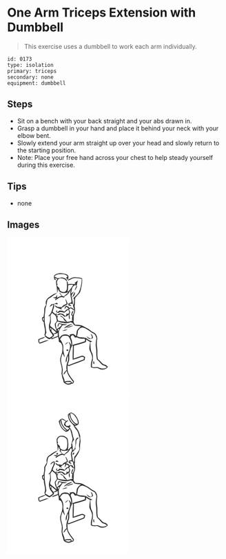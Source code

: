 # One Arm Triceps Extension with Dumbbell
> This exercise uses a dumbbell to work each arm individually.

``` 
id: 0173 
type: isolation 
primary: triceps 
secondary: none 
equipment: dumbbell 
``` 

## Steps

 - Sit on a bench with your back straight and your abs drawn in.
 - Grasp a dumbbell in your hand and place it behind your neck with your elbow bent.
 - Slowly extend your arm straight up over your head and slowly return to the starting position.
 - Note: Place your free hand across your chest to help steady yourself during this exercise.

## Tips

 - none

## Images

<svg width="212pt" height="275pt" viewBox="0 0 212 275" xmlns="http://www.w3.org/2000/svg">
  <g fill="#FFF">
    <path d="M0 0h212v275H0V0m81.55 66.38c-.21 2.78-.93 8.16 3.45 7.54-.16-1.71-2.17-2.48-3.03-3.8 1.8.71 3.59 1.45 5.39 2.14-1.12 1.71-2.59 3.51-2.3 5.7.31 6.3 2.57 12.38 1.57 18.73 1.64-2.3 1.42-5.22 1.67-7.9.89 3.02 2.41 6.26 5.79 7.01 3.96 2.23 8.3.22 12.41-.21-2.38 2.59-5.4 4.49-7.75 7.13-1.13-.4-2.27-.78-3.41-1.15-1.34-2.13-2.65-4.34-4.65-5.92.91 2.2 2.37 4.09 3.87 5.92-2.8.74-5.38 2.09-7.88 3.53.12-1.83.19-3.66.19-5.49-.83 1.3-1.3 2.79-2.18 4.06-1.65.68-3.51.59-5.22 1.07 1.36.4 2.74.7 4.12 1 .03 1.27.09 2.55.17 3.82 2.58-1.75 4.86-4 7.79-5.17 2.55-.82 5.3-.45 7.72.63.03-.51.1-1.52.13-2.03 1.85-1.26 3.81-2.38 5.55-3.8 2.76-2.17 3.89-5.61 5.82-8.43-2.4 7.01.66 14.22 1.25 21.28-1.06 2.08-4 1.93-5.9 2.94.2.43.6 1.28.8 1.71-.2.36-.59 1.08-.79 1.45 1.9.48 3.77 1.1 5.65 1.67-.87-1.8-2.45-2.95-4.11-3.95 2.33-.76 4.83-.95 6.78.82-.12-4.66-1.63-9.09-2.32-13.66-.6-3.65 2.53-6.08 4.2-8.9-1.92 1.02-3.65 2.32-5.34 3.68.72-3.23 1.2-6.52 2.09-9.71.65-2.59 3.26-3.82 5.17-5.39.63.42 1.88 1.26 2.5 1.68-1.35 2.6-2.63 5.26-3.24 8.14 2.01-1.98 3.01-4.66 4.17-7.18-.29-.47-.57-.95-.84-1.42.52-3.11 1.34-6.15 2.17-9.18-2.01 1.54-3.9 3.22-5.95 4.72.81.49 1.61 1 2.41 1.52-4.6.57-9.27-.9-13.8.57-.12-1.47-.24-2.95-.35-4.42-.41-.14-1.24-.43-1.66-.57.42 4.46.62 8.98.13 13.45-.45 2.08-1.94 3.88-3.81 4.86-3.99.87-9.96-1.51-8.97-6.48-1.58-1.31-3-2.78-4.29-4.38.3-.72.59-1.44.89-2.17-1.95-2.99-.97-7.4 1.8-9.55 4.86-2.68 11.49-.37 14.1 4.45.25-.82.38-1.66.38-2.51-2.51-3.27-6.87-5.07-10.96-4.18-2.06.11-4.24 1.47-6.23.39-1.64-.72-3.1-1.76-4.58-2.74 1.98-2.26 4.83-3.51 7.8-3.7 5.22-.45 11.34-.56 15.18 3.66l-3.6 3.75 2.78-.48c-.02.48-.07 1.44-.1 1.92.29.14.86.41 1.14.55 1.81-1.7 1.07-4.32 1.06-6.48-1.56-3.06-5.51-3.58-8.55-4.19-5.54-1.11-12.05-.39-16.28 3.65m23.78 7.67c-.04.2-.13.59-.17.79 3.92.28 6.91-3.57 10.84-3.92 4.61-.54 9.39.04 13.79 1.53-.42 7.86-1.58 15.87-5.14 22.98-2.23 4.27-6.46 6.86-9.53 10.44.33.38 1.01 1.14 1.34 1.52-.07 1.91-.05 3.82-.1 5.72.11 2.13-1.99 3.71-1.84 5.82.58 2.35 1.52 4.58 2.13 6.91-2.19-2.04-5.05-5.48-8.3-3.11-1.3-2.13-3.57-3.1-5.76-4.05-2.02 1.66-2.69 4.08-2.58 6.63 1-1.51 1.87-3.1 2.71-4.7 1.59.96 3.07 2.07 4.43 3.33-3.26.52-5.3 2.89-7.33 5.23-1.38-.13-2.57-.9-3.81-1.45-1.66-.08-3.33-.17-4.99-.31a34.982 34.982 0 0 1-4.24 3.34c-.07-1.15-.2-3.45-.26-4.59-.62 1.25-2.33 2.83-.66 4.04 1.59 2.59 4.4.62 6.12-.64 2.51.01 4.95.57 7.23 1.6 2.4-1.75 4.53-3.8 6.75-5.76 1.88 1.97 2.59 5.12.85 7.42-1.46.38-2.96.13-4.37-.31 1.43 1.78.35 3.17-1.22 4.35-1.46-1.22-2.77-2.6-4.3-3.74-1.94-.53-3.97-.6-5.95-.97-1.58 1.02-3.24 1.93-4.92 2.78-.13-.93-.38-2.79-.51-3.72-.36.65-1.09 1.95-1.45 2.6a87.633 87.633 0 0 0-5.01-4.2c.72-4.72 4.02-9.3 2.21-14.11 2.16.3 4.31.72 6.5.76 1.09-1.33-.82-1.86-1.64-2.52-2.61 1.06-5.25 2-8.06 2.44-2.37.46-3.34 2.82-4.02 4.85 2.08-1.55 4.05-3.26 6.28-4.6-.35 4.66-2.09 9.02-3.58 13.4-1.03 3.12-3.46 5.39-5.73 7.63 1.05-.37 2.1-.74 3.16-1.11.98 4.35.81 8.89-.66 13.11-1.72 4.8-.94 10.16 1.27 14.66 1.55 2.31 3.87 4.15 4.49 7-1.91 1.14-3.66 2.51-5.52 3.72-2.66-1.11-5.62-2.26-7.42-4.62.46-1.69 1.14-3.3 1.86-4.89-1.1-3.98-.99-8.17-1.94-12.18-1.46-6.1-1.34-12.44-.97-18.65 1.02-3.71.7-7.58 1.27-11.32 1.76-4.01 2.27-8.33 2.9-12.61.67-4.01 5.17-4.88 7.78-7.27 2.78-2.69 6.61-3.93 9.3-6.72-5.66 1.13-10.05 5.08-14.71 8.18-4.1 2.71-5.8 8.28-4.21 12.87-1.85 2.4-3.4 5.24-3.15 8.37.33 4.17-.67 8.25-1.38 12.32-.54.19-1.64.58-2.19.77-.93 3.24.04 6.38 2.78 8.4-.18 7.27 4.08 14.58 1.14 21.71.39 1.2.8 2.41 1.25 3.6 2.44 1.74 4.87 3.73 7.85 4.41.93-.56 2.77-1.7 3.69-2.26-.19.65-.58 1.96-.77 2.61 3.79-1.92 7.92-3.04 11.81-4.73.93 2.89 1.01 5.91 1.3 8.9 1.77 1.21 4.27 1.76 4.85 4.14 2.27 4.25 1.37 9.11.9 13.67-1.14 4.47-3.18 8.74-3.72 13.36.21 4.81 2.17 9.32 2.9 14.05.39 3.29.08 6.62-.37 9.88.81 3.15.84 6.49 2.24 9.47.87 1.82 1.14 3.82 1.32 5.81 3.32 4.31 9.9 5.53 14.37 2.36 2.66.07 3.77-1.87 3.67-4.31-3.74-4.42-7.27-9.04-9.82-14.27-1.82-4.24-1.14-8.93-1.31-13.4.69.5 1.39 1.01 2.09 1.52 9.18-3.72 18.67-6.66 27.74-10.64.25-1.74.53-3.47.82-5.19-2.08-.91-4.19-2.92-6.6-1.94-4.53 1.41-8.96 3.13-13.47 4.64.17-7.51.51-15.01.44-22.52 6.7-1.49 13.33-3.35 19.77-5.72 2.25-.6 1.49-3.43 1.68-5.16 2.04 1.94 4.58 3.16 6.97 4.59-.64 4.56-2.1 9.28-1.07 13.86 2.16 5.04 5.57 10.17 4.31 15.93-1.28 4.61-2.47 9.34-1.82 14.17 2.54 1.19 5.32 1.64 8.1 1.15 3.04-.66 5.63 1.24 8.22 2.47 4.73.9 10.42.2 13.07-4.36-1.08-1.05-1.99-2.31-3.26-3.12-1.94-.77-4.19-.92-5.78-2.37-2.8-2.35-4.75-5.59-7.94-7.48-2.36-6.54-.49-13.57-1.69-20.28-.94-4.93-.8-10.04.1-14.96.61-2.81-.89-5.46-1.94-7.97-2.15-3.66-6.84-4.2-9.74-7.05-3.29-2.98-7.46-4.59-11.25-6.76-4.5-3.34-10.44-2.88-15.73-3.38-1.13-2.3-3.11-4.5-2.4-7.23.7-4.16-.58-8.61 1.41-12.5 1.69-3.93 1.17-8.35.19-12.38.89-4.54.59-9.15.96-13.73 2.11-4.72 7.36-7.3 9.26-12.11 1.64-7.49 3.88-15.04 2.87-22.8-3.56-1.67-7.57-1.53-11.4-1.87-5.01-.35-9.31 2.61-13.58 4.75m7.79 30.27c3.06-2.17 5.68-5.73 4.71-9.68-1.93 3.03-3.32 6.37-4.71 9.68M101 106.58c.76 2.95 1.91 5.81 2.27 8.86-3.08 1.41-6.85 2.7-8.24 6.11-2.62-.35-5.28-.35-7.88-.86-1.44-.81-2.74-1.83-4.15-2.69.6 1.35.81 3.15 2.42 3.7 3.19 1.52 6.55 2.67 9.88 3.84-.3-.54-.89-1.62-1.19-2.16 3.57-2.66 7.43-4.92 11.24-7.22-.96-3.39-2.2-6.75-4.35-9.58m-46.73 70.7c-.13 2.82-.52 5.99 2.28 7.68 5.11-2.11 10.42-3.71 15.48-5.96-5.74-.61-10.57 3.23-16.05 4.21-.11-1.72-.18-3.44-.22-5.15 3.32-1.49 7.23-2.11 10.07-4.39l-.42-.34c-3.88.73-7.5 2.45-11.14 3.95z"/>
    <path d="M106.23 83.03c2.86-.88 5.85-.73 8.79-.48-2.86 4.55-5.59 9.19-9.99 12.48.7-3.97 1.12-7.98 1.2-12zM84.08 105.96c3.06-1.42.01 3.34 0 0zM107.49 125.35c.64-.52 1.91-1.56 2.54-2.08 2.61.51 4.25 2.97 6.75 3.81-.22 3.06-1.4 5.91-2.9 8.56-.35-.55-.7-1.1-1.04-1.65 1.28-2.1 1.93-4.48 2.42-6.86-3.05 1.72-3.23 5.43-3.75 8.5.46.12 1.37.36 1.82.48-.28 2.35-.45 4.71-.63 7.07.39.35 1.16 1.05 1.55 1.4-3.24 1-6.5 1.99-9.86 2.49-3.73-4.27-6.86-9.75-12.73-11.27 1.46 1.81 3.4 3.15 5.55 4.03.98 3.41 3.35 5.93 6.58 7.38-5.13-.95-10.42-.98-15.43-2.48-.42-1.82-.86-3.64-1.3-5.45.44-.37 1.31-1.12 1.75-1.5-1.3-.74-2.68-1.36-4.01-2.04 2.44-.2 4.95-.42 7.14-1.63 3.26-.42 5.5 1.83 7.59 3.96 1.49-.43 2.99-.81 4.51-1.16 1.02-.86 2.04-1.72 3.08-2.56.34 2.85-.35 6.15 1.66 8.52.54-2.74-.1-5.47-.52-8.17.27-1.58.9-3.08 1.16-4.67-.32-1.67-1.26-3.14-1.93-4.68zM75.28 135.83c.74-1.66 1.93-3.09 2.9-4.62 1.74 1.52 3.49 3.01 5.32 4.42.54.83 1.09 1.66 1.64 2.49.33 2.43.86 4.82 1.46 7.19a52.812 52.812 0 0 1-3.71 5.08c-.34 4.69 2.06 8.83 3.42 13.15-3.82-2.81-7.14-6.23-11.01-8.98-.16-.63-.49-1.88-.65-2.51 2.33-5.18 1.12-10.81.63-16.22zM62.32 140.1c.3-.01.9-.02 1.19-.03.06 1.73.14 3.46.23 5.18-.57-.72-1.14-1.45-1.71-2.18.07-.74.22-2.23.29-2.97z"/>
    <path d="M87.92 146.06c4.07 2.2 8.73 2.53 13.22 3.17 3.31.49 6.46-.82 9.61-1.59 1.2.61 2.41 1.2 3.62 1.8.8 1.2 1.38 2.67 2.65 3.49 3.69 1.24 7.69.88 11.43 1.92-3.06 2.03-6.06 4.63-7.35 8.18-.41 2.92-.74 5.86-1.24 8.78-1.5-1.43-2.98-3.05-5.01-3.71-2.01.16-3.97.64-5.96.95.04.78.13 2.35.17 3.13-4.8-5.59-15.43-4.12-17.84 3.13-1.44-3.86-1.78-8.13-1.2-12.19 1.33-3.95 4.15-7.13 6.47-10.52 2.71.12 5.43-.06 7.88-1.34-4.96-.08-9.84-.79-14.54-2.42-.67 1.36-1.33 2.72-2 4.09.1.87.31 2.62.41 3.49.74-2.07 1.5-4.13 2.33-6.16 1.49.54 2.98 1.1 4.46 1.67-1.92 3.76-5.79 5.55-9.17 7.69-.31-3.6-2.01-7.21-.72-10.8.97-.88 1.89-1.81 2.78-2.76m10.59 12.41c5.44-2.11 10.19-5.71 15.6-7.98-6.08.19-11.68 3.44-15.6 7.98m3.9-.29c4.23-1.71 9.21-2.06 12.86-4.89-4.54.77-9.23 1.89-12.86 4.89m-6.56 4.33c3.17.11 6.48-.2 9.01-2.34-3.12.21-6.16 1.06-9.01 2.34zM75.73 160.43c-1.5.25-1.61-3.3-.05-3.06.78 1 .8 2.02.05 3.06z"/>
    <path d="M123.12 162.75c1.75-2.96 4.24-6.12 8.06-6.01 7.83 1.48 13.18 7.84 20.14 11.1 2.46 1.6 2.79 4.87 4.17 7.27-.79 4.61-1.55 9.3-1.33 13.98 1.86 7.75-.09 15.82 2.31 23.49 2.96 2.36 5.31 5.32 7.8 8.14 2.46 2.8 6.88 2.19 9.17 5.21-3.96 3.33-9.43 2.68-13.83.61-3.02-1.52-6.44-.41-9.64-.58-1.44.16-2.98-1.43-2.5-2.89.21-3.08.54-6.18 1.51-9.12 0-4.46.94-9.31-1.41-13.36-3.09-5.49-2.29-11.99-2.82-18.01 1.13-.52 2.24-1.07 3.33-1.64-2.96-1.26-6.16-2.13-8.57-4.39-5.2-4.38-12.7-.79-18.11-4.76 1.07-2.9 1.67-5.95 1.72-9.04m22.38 4.63c.68 2.04 1.48 4.03 2.3 6.02-.53.97-1.1 1.91-1.7 2.84-3.19-.28-5.5-2.67-8.08-4.29 1.42 2.14 3.14 4.71 5.98 4.85 1.99.22 3.65-1.09 5.36-1.88-.28-2.93-1.33-5.82-3.86-7.54m4.79 47.94c-.94 1.53-.69 5.04 1.31 5.43.01-1.6.09-4.6-1.31-5.43zM90.03 159c.57-.59.57-.59 0 0zM77.06 158.26c2.77 2.42 5.52 4.86 8.36 7.2-1.6.76-3.19 1.55-4.77 2.36-1.19-1.34-2.49-2.6-3.48-4.11-.45-1.78-.05-3.64-.11-5.45zM88.34 162.54c-.38-1.15.08-3.86 1.69-3.54.61 1.14-.31 3.62-1.69 3.54zM81.06 168.65c2.39-.61 4.7-1.48 6.93-2.53 0 1.81.03 3.63.11 5.44-3.04 1.05-6.08 2.14-8.97 3.56-.55-.28-1.11-.56-1.66-.85 1.36-.83 2.68-1.71 3.98-2.61-.09-.75-.29-2.26-.39-3.01z"/>
    <path d="M111.3 171.31c.96-.46 1.93-.88 2.92-1.27 1.62.95 2.6 2.6 3.63 4.11 1.22-.06 2.45-.13 3.67-.23 4.16 2.35 8.97 2.6 13.63 2.31.12 1.46.32 2.91.5 4.36-7.36 2.85-15.1 4.46-22.62 6.79.55-4.57-.49-9.06-2.53-13.13.2-.74.6-2.21.8-2.94zM96.57 171.57c2.94-.99 6.2-.56 9.2-.03 4.21 4.45 5.82 10.54 5.98 16.53-1.01-2.56-2.6-4.83-5.05-6.18a45.64 45.64 0 0 0 2.12 3.72c.24 1.14.47 2.27.71 3.41.45.15 1.34.46 1.78.62-.56-.11-1.69-.34-2.26-.45.97 4.56-1.92 8.58-2.96 12.86-2.49 4.9-5.14 10.18-3.8 15.88 2.26-3.76 1.21-8.52 3.53-12.3.33 3.47.8 7.17-.66 10.48-2.02 4.67-2.79 9.92-1.7 14.94-2.91 1.65-4.51 4.56-5.62 7.61 2.75-1.1 3.52-4.06 4.8-6.42.35.28 1.05.85 1.41 1.13 1.62 7.07 6.82 12.5 11.01 18.18-.54.38-1.63 1.13-2.17 1.51-1.31-1.18-2.11-3.73-4.24-3.23-2.86.43-6.05-.19-8.64 1.34.12-5.05-3.48-9.21-3.89-14.18.2-2.71.95-5.4.51-8.13-.48-5.06-2.67-9.78-3.04-14.86-.1-4.22 1.54-8.21 2.92-12.12 1.22 2.31 2.22 4.75 3.77 6.86-.62-5.27-3.41-10.3-2.6-15.71.48-5.86-2.06-11.29-5.73-15.71 1.44-1.98 2.58-4.31 4.62-5.75m3.9 15c2.65-.52 4.35-2.61 5.52-4.87a23.964 23.964 0 0 0-5.52 4.87m2.69 9.69c.13 1.67 3.1 1.75 3.31.09-.23-1.56-3.11-1.74-3.31-.09zM91.24 180.27c.6.53.6.53 0 0z"/>
    <path d="M108.57 199.88c1.4-4.25 2.77-8.54 4.73-12.58 1.9 2.95.87 6.42.8 9.66-.17 5.32-.23 10.64-.07 15.96 5.1-1.3 10-3.26 15-4.85 1.72-.76 3.38.47 4.99.95-.35 1.17-.7 2.35-1.06 3.52-8.66 3.3-17.44 6.28-25.99 9.88-.52-.51-1.03-1.02-1.54-1.53.77-2.24 1.73-4.43 2.28-6.74.96-4.71-.69-9.64.86-14.27zM100.86 252.37c1.11-.3 2.22-.56 3.34-.78 2.43.35 5.19-.76 7.16 1.23-3.22 2.27-7.49 2.15-10.5-.45z"/>
  </g>
  <g fill="#333">
    <path d="M81.55 66.38c4.23-4.04 10.74-4.76 16.28-3.65 3.04.61 6.99 1.13 8.55 4.19.01 2.16.75 4.78-1.06 6.48-.28-.14-.85-.41-1.14-.55.03-.48.08-1.44.1-1.92l-2.78.48 3.6-3.75c-3.84-4.22-9.96-4.11-15.18-3.66-2.97.19-5.82 1.44-7.8 3.7 1.48.98 2.94 2.02 4.58 2.74 1.99 1.08 4.17-.28 6.23-.39 4.09-.89 8.45.91 10.96 4.18 0 .85-.13 1.69-.38 2.51-2.61-4.82-9.24-7.13-14.1-4.45-2.77 2.15-3.75 6.56-1.8 9.55-.3.73-.59 1.45-.89 2.17a30.63 30.63 0 0 0 4.29 4.38c-.99 4.97 4.98 7.35 8.97 6.48 1.87-.98 3.36-2.78 3.81-4.86.49-4.47.29-8.99-.13-13.45.42.14 1.25.43 1.66.57.11 1.47.23 2.95.35 4.42 4.53-1.47 9.2 0 13.8-.57-.8-.52-1.6-1.03-2.41-1.52 2.05-1.5 3.94-3.18 5.95-4.72-.83 3.03-1.65 6.07-2.17 9.18.27.47.55.95.84 1.42-1.16 2.52-2.16 5.2-4.17 7.18.61-2.88 1.89-5.54 3.24-8.14-.62-.42-1.87-1.26-2.5-1.68-1.91 1.57-4.52 2.8-5.17 5.39-.89 3.19-1.37 6.48-2.09 9.71 1.69-1.36 3.42-2.66 5.34-3.68-1.67 2.82-4.8 5.25-4.2 8.9.69 4.57 2.2 9 2.32 13.66-1.95-1.77-4.45-1.58-6.78-.82 1.66 1 3.24 2.15 4.11 3.95-1.88-.57-3.75-1.19-5.65-1.67.2-.37.59-1.09.79-1.45-.2-.43-.6-1.28-.8-1.71 1.9-1.01 4.84-.86 5.9-2.94-.59-7.06-3.65-14.27-1.25-21.28-1.93 2.82-3.06 6.26-5.82 8.43-1.74 1.42-3.7 2.54-5.55 3.8-.03.51-.1 1.52-.13 2.03-2.42-1.08-5.17-1.45-7.72-.63-2.93 1.17-5.21 3.42-7.79 5.17-.08-1.27-.14-2.55-.17-3.82-1.38-.3-2.76-.6-4.12-1 1.71-.48 3.57-.39 5.22-1.07.88-1.27 1.35-2.76 2.18-4.06 0 1.83-.07 3.66-.19 5.49 2.5-1.44 5.08-2.79 7.88-3.53-1.5-1.83-2.96-3.72-3.87-5.92 2 1.58 3.31 3.79 4.65 5.92 1.14.37 2.28.75 3.41 1.15 2.35-2.64 5.37-4.54 7.75-7.13-4.11.43-8.45 2.44-12.41.21-3.38-.75-4.9-3.99-5.79-7.01-.25 2.68-.03 5.6-1.67 7.9 1-6.35-1.26-12.43-1.57-18.73-.29-2.19 1.18-3.99 2.3-5.7-1.8-.69-3.59-1.43-5.39-2.14.86 1.32 2.87 2.09 3.03 3.8-4.38.62-3.66-4.76-3.45-7.54m24.68 16.65c-.08 4.02-.5 8.03-1.2 12 4.4-3.29 7.13-7.93 9.99-12.48-2.94-.25-5.93-.4-8.79.48m-22.15 22.93c.01 3.34 3.06-1.42 0 0z"/>
    <path d="M105.33 74.05c4.27-2.14 8.57-5.1 13.58-4.75 3.83.34 7.84.2 11.4 1.87 1.01 7.76-1.23 15.31-2.87 22.8-1.9 4.81-7.15 7.39-9.26 12.11-.37 4.58-.07 9.19-.96 13.73.98 4.03 1.5 8.45-.19 12.38-1.99 3.89-.71 8.34-1.41 12.5-.71 2.73 1.27 4.93 2.4 7.23 5.29.5 11.23.04 15.73 3.38 3.79 2.17 7.96 3.78 11.25 6.76 2.9 2.85 7.59 3.39 9.74 7.05 1.05 2.51 2.55 5.16 1.94 7.97-.9 4.92-1.04 10.03-.1 14.96 1.2 6.71-.67 13.74 1.69 20.28 3.19 1.89 5.14 5.13 7.94 7.48 1.59 1.45 3.84 1.6 5.78 2.37 1.27.81 2.18 2.07 3.26 3.12-2.65 4.56-8.34 5.26-13.07 4.36-2.59-1.23-5.18-3.13-8.22-2.47-2.78.49-5.56.04-8.1-1.15-.65-4.83.54-9.56 1.82-14.17 1.26-5.76-2.15-10.89-4.31-15.93-1.03-4.58.43-9.3 1.07-13.86-2.39-1.43-4.93-2.65-6.97-4.59-.19 1.73.57 4.56-1.68 5.16-6.44 2.37-13.07 4.23-19.77 5.72.07 7.51-.27 15.01-.44 22.52 4.51-1.51 8.94-3.23 13.47-4.64 2.41-.98 4.52 1.03 6.6 1.94-.29 1.72-.57 3.45-.82 5.19-9.07 3.98-18.56 6.92-27.74 10.64-.7-.51-1.4-1.02-2.09-1.52.17 4.47-.51 9.16 1.31 13.4 2.55 5.23 6.08 9.85 9.82 14.27.1 2.44-1.01 4.38-3.67 4.31-4.47 3.17-11.05 1.95-14.37-2.36-.18-1.99-.45-3.99-1.32-5.81-1.4-2.98-1.43-6.32-2.24-9.47.45-3.26.76-6.59.37-9.88-.73-4.73-2.69-9.24-2.9-14.05.54-4.62 2.58-8.89 3.72-13.36.47-4.56 1.37-9.42-.9-13.67-.58-2.38-3.08-2.93-4.85-4.14-.29-2.99-.37-6.01-1.3-8.9-3.89 1.69-8.02 2.81-11.81 4.73.19-.65.58-1.96.77-2.61-.92.56-2.76 1.7-3.69 2.26-2.98-.68-5.41-2.67-7.85-4.41-.45-1.19-.86-2.4-1.25-3.6 2.94-7.13-1.32-14.44-1.14-21.71-2.74-2.02-3.71-5.16-2.78-8.4.55-.19 1.65-.58 2.19-.77.71-4.07 1.71-8.15 1.38-12.32-.25-3.13 1.3-5.97 3.15-8.37-1.59-4.59.11-10.16 4.21-12.87 4.66-3.1 9.05-7.05 14.71-8.18-2.69 2.79-6.52 4.03-9.3 6.72-2.61 2.39-7.11 3.26-7.78 7.27-.63 4.28-1.14 8.6-2.9 12.61-.57 3.74-.25 7.61-1.27 11.32-.37 6.21-.49 12.55.97 18.65.95 4.01.84 8.2 1.94 12.18-.72 1.59-1.4 3.2-1.86 4.89 1.8 2.36 4.76 3.51 7.42 4.62 1.86-1.21 3.61-2.58 5.52-3.72-.62-2.85-2.94-4.69-4.49-7-2.21-4.5-2.99-9.86-1.27-14.66 1.47-4.22 1.64-8.76.66-13.11-1.06.37-2.11.74-3.16 1.11 2.27-2.24 4.7-4.51 5.73-7.63 1.49-4.38 3.23-8.74 3.58-13.4-2.23 1.34-4.2 3.05-6.28 4.6.68-2.03 1.65-4.39 4.02-4.85 2.81-.44 5.45-1.38 8.06-2.44.82.66 2.73 1.19 1.64 2.52-2.19-.04-4.34-.46-6.5-.76 1.81 4.81-1.49 9.39-2.21 14.11 1.72 1.34 3.4 2.74 5.01 4.2.36-.65 1.09-1.95 1.45-2.6.13.93.38 2.79.51 3.72 1.68-.85 3.34-1.76 4.92-2.78 1.98.37 4.01.44 5.95.97 1.53 1.14 2.84 2.52 4.3 3.74 1.57-1.18 2.65-2.57 1.22-4.35 1.41.44 2.91.69 4.37.31 1.74-2.3 1.03-5.45-.85-7.42-2.22 1.96-4.35 4.01-6.75 5.76-2.28-1.03-4.72-1.59-7.23-1.6-1.72 1.26-4.53 3.23-6.12.64-1.67-1.21.04-2.79.66-4.04.06 1.14.19 3.44.26 4.59 1.5-1 2.91-2.12 4.24-3.34 1.66.14 3.33.23 4.99.31 1.24.55 2.43 1.32 3.81 1.45 2.03-2.34 4.07-4.71 7.33-5.23a27.155 27.155 0 0 0-4.43-3.33c-.84 1.6-1.71 3.19-2.71 4.7-.11-2.55.56-4.97 2.58-6.63 2.19.95 4.46 1.92 5.76 4.05 3.25-2.37 6.11 1.07 8.3 3.11-.61-2.33-1.55-4.56-2.13-6.91-.15-2.11 1.95-3.69 1.84-5.82.05-1.9.03-3.81.1-5.72-.33-.38-1.01-1.14-1.34-1.52 3.07-3.58 7.3-6.17 9.53-10.44 3.56-7.11 4.72-15.12 5.14-22.98-4.4-1.49-9.18-2.07-13.79-1.53-3.93.35-6.92 4.2-10.84 3.92.04-.2.13-.59.17-.79m2.16 51.3c.67 1.54 1.61 3.01 1.93 4.68-.26 1.59-.89 3.09-1.16 4.67.42 2.7 1.06 5.43.52 8.17-2.01-2.37-1.32-5.67-1.66-8.52-1.04.84-2.06 1.7-3.08 2.56-1.52.35-3.02.73-4.51 1.16-2.09-2.13-4.33-4.38-7.59-3.96-2.19 1.21-4.7 1.43-7.14 1.63 1.33.68 2.71 1.3 4.01 2.04-.44.38-1.31 1.13-1.75 1.5.44 1.81.88 3.63 1.3 5.45 5.01 1.5 10.3 1.53 15.43 2.48-3.23-1.45-5.6-3.97-6.58-7.38-2.15-.88-4.09-2.22-5.55-4.03 5.87 1.52 9 7 12.73 11.27 3.36-.5 6.62-1.49 9.86-2.49-.39-.35-1.16-1.05-1.55-1.4.18-2.36.35-4.72.63-7.07-.45-.12-1.36-.36-1.82-.48.52-3.07.7-6.78 3.75-8.5-.49 2.38-1.14 4.76-2.42 6.86.34.55.69 1.1 1.04 1.65 1.5-2.65 2.68-5.5 2.9-8.56-2.5-.84-4.14-3.3-6.75-3.81-.63.52-1.9 1.56-2.54 2.08m-32.21 10.48c.49 5.41 1.7 11.04-.63 16.22.16.63.49 1.88.65 2.51 3.87 2.75 7.19 6.17 11.01 8.98-1.36-4.32-3.76-8.46-3.42-13.15 1.34-1.61 2.57-3.32 3.71-5.08-.6-2.37-1.13-4.76-1.46-7.19-.55-.83-1.1-1.66-1.64-2.49-1.83-1.41-3.58-2.9-5.32-4.42-.97 1.53-2.16 2.96-2.9 4.62m-12.96 4.27c-.07.74-.22 2.23-.29 2.97.57.73 1.14 1.46 1.71 2.18-.09-1.72-.17-3.45-.23-5.18-.29.01-.89.02-1.19.03m25.6 5.96c-.89.95-1.81 1.88-2.78 2.76-1.29 3.59.41 7.2.72 10.8 3.38-2.14 7.25-3.93 9.17-7.69-1.48-.57-2.97-1.13-4.46-1.67-.83 2.03-1.59 4.09-2.33 6.16-.1-.87-.31-2.62-.41-3.49.67-1.37 1.33-2.73 2-4.09 4.7 1.63 9.58 2.34 14.54 2.42-2.45 1.28-5.17 1.46-7.88 1.34-2.32 3.39-5.14 6.57-6.47 10.52-.58 4.06-.24 8.33 1.2 12.19 2.41-7.25 13.04-8.72 17.84-3.13-.04-.78-.13-2.35-.17-3.13 1.99-.31 3.95-.79 5.96-.95 2.03.66 3.51 2.28 5.01 3.71.5-2.92.83-5.86 1.24-8.78 1.29-3.55 4.29-6.15 7.35-8.18-3.74-1.04-7.74-.68-11.43-1.92-1.27-.82-1.85-2.29-2.65-3.49-1.21-.6-2.42-1.19-3.62-1.8-3.15.77-6.3 2.08-9.61 1.59-4.49-.64-9.15-.97-13.22-3.17m-12.19 14.37c.75-1.04.73-2.06-.05-3.06-1.56-.24-1.45 3.31.05 3.06m47.39 2.32c-.05 3.09-.65 6.14-1.72 9.04 5.41 3.97 12.91.38 18.11 4.76 2.41 2.26 5.61 3.13 8.57 4.39-1.09.57-2.2 1.12-3.33 1.64.53 6.02-.27 12.52 2.82 18.01 2.35 4.05 1.41 8.9 1.41 13.36-.97 2.94-1.3 6.04-1.51 9.12-.48 1.46 1.06 3.05 2.5 2.89 3.2.17 6.62-.94 9.64.58 4.4 2.07 9.87 2.72 13.83-.61-2.29-3.02-6.71-2.41-9.17-5.21-2.49-2.82-4.84-5.78-7.8-8.14-2.4-7.67-.45-15.74-2.31-23.49-.22-4.68.54-9.37 1.33-13.98-1.38-2.4-1.71-5.67-4.17-7.27-6.96-3.26-12.31-9.62-20.14-11.1-3.82-.11-6.31 3.05-8.06 6.01M90.03 159c.57-.59.57-.59 0 0m-12.97-.74c.06 1.81-.34 3.67.11 5.45.99 1.51 2.29 2.77 3.48 4.11 1.58-.81 3.17-1.6 4.77-2.36-2.84-2.34-5.59-4.78-8.36-7.2m11.28 4.28c1.38.08 2.3-2.4 1.69-3.54-1.61-.32-2.07 2.39-1.69 3.54m-7.28 6.11c.1.75.3 2.26.39 3.01-1.3.9-2.62 1.78-3.98 2.61.55.29 1.11.57 1.66.85 2.89-1.42 5.93-2.51 8.97-3.56-.08-1.81-.11-3.63-.11-5.44-2.23 1.05-4.54 1.92-6.93 2.53m30.24 2.66c-.2.73-.6 2.2-.8 2.94 2.04 4.07 3.08 8.56 2.53 13.13 7.52-2.33 15.26-3.94 22.62-6.79-.18-1.45-.38-2.9-.5-4.36-4.66.29-9.47.04-13.63-2.31-1.22.1-2.45.17-3.67.23-1.03-1.51-2.01-3.16-3.63-4.11-.99.39-1.96.81-2.92 1.27m-14.73.26c-2.04 1.44-3.18 3.77-4.62 5.75 3.67 4.42 6.21 9.85 5.73 15.71-.81 5.41 1.98 10.44 2.6 15.71-1.55-2.11-2.55-4.55-3.77-6.86-1.38 3.91-3.02 7.9-2.92 12.12.37 5.08 2.56 9.8 3.04 14.86.44 2.73-.31 5.42-.51 8.13.41 4.97 4.01 9.13 3.89 14.18 2.59-1.53 5.78-.91 8.64-1.34 2.13-.5 2.93 2.05 4.24 3.23.54-.38 1.63-1.13 2.17-1.51-4.19-5.68-9.39-11.11-11.01-18.18-.36-.28-1.06-.85-1.41-1.13-1.28 2.36-2.05 5.32-4.8 6.42 1.11-3.05 2.71-5.96 5.62-7.61-1.09-5.02-.32-10.27 1.7-14.94 1.46-3.31.99-7.01.66-10.48-2.32 3.78-1.27 8.54-3.53 12.3-1.34-5.7 1.31-10.98 3.8-15.88 1.04-4.28 3.93-8.3 2.96-12.86.57.11 1.7.34 2.26.45-.44-.16-1.33-.47-1.78-.62-.24-1.14-.47-2.27-.71-3.41a45.64 45.64 0 0 1-2.12-3.72c2.45 1.35 4.04 3.62 5.05 6.18-.16-5.99-1.77-12.08-5.98-16.53-3-.53-6.26-.96-9.2.03m-5.33 8.7c.6.53.6.53 0 0m17.33 19.61c-1.55 4.63.1 9.56-.86 14.27-.55 2.31-1.51 4.5-2.28 6.74.51.51 1.02 1.02 1.54 1.53 8.55-3.6 17.33-6.58 25.99-9.88.36-1.17.71-2.35 1.06-3.52-1.61-.48-3.27-1.71-4.99-.95-5 1.59-9.9 3.55-15 4.85-.16-5.32-.1-10.64.07-15.96.07-3.24 1.1-6.71-.8-9.66-1.96 4.04-3.33 8.33-4.73 12.58m-7.71 52.49c3.01 2.6 7.28 2.72 10.5.45-1.97-1.99-4.73-.88-7.16-1.23-1.12.22-2.23.48-3.34.78z"/>
    <path d="M113.12 104.32c1.39-3.31 2.78-6.65 4.71-9.68.97 3.95-1.65 7.51-4.71 9.68zM101 106.58c2.15 2.83 3.39 6.19 4.35 9.58-3.81 2.3-7.67 4.56-11.24 7.22.3.54.89 1.62 1.19 2.16-3.33-1.17-6.69-2.32-9.88-3.84-1.61-.55-1.82-2.35-2.42-3.7 1.41.86 2.71 1.88 4.15 2.69 2.6.51 5.26.51 7.88.86 1.39-3.41 5.16-4.7 8.24-6.11-.36-3.05-1.51-5.91-2.27-8.86zM98.51 158.47c3.92-4.54 9.52-7.79 15.6-7.98-5.41 2.27-10.16 5.87-15.6 7.98zM102.41 158.18c3.63-3 8.32-4.12 12.86-4.89-3.65 2.83-8.63 3.18-12.86 4.89zM95.85 162.51c2.85-1.28 5.89-2.13 9.01-2.34-2.53 2.14-5.84 2.45-9.01 2.34zM145.5 167.38c2.53 1.72 3.58 4.61 3.86 7.54-1.71.79-3.37 2.1-5.36 1.88-2.84-.14-4.56-2.71-5.98-4.85 2.58 1.62 4.89 4.01 8.08 4.29.6-.93 1.17-1.87 1.7-2.84-.82-1.99-1.62-3.98-2.3-6.02zM54.27 177.28c3.64-1.5 7.26-3.22 11.14-3.95l.42.34c-2.84 2.28-6.75 2.9-10.07 4.39.04 1.71.11 3.43.22 5.15 5.48-.98 10.31-4.82 16.05-4.21-5.06 2.25-10.37 3.85-15.48 5.96-2.8-1.69-2.41-4.86-2.28-7.68zM100.47 186.57c1.58-1.9 3.44-3.54 5.52-4.87-1.17 2.26-2.87 4.35-5.52 4.87zM103.16 196.26c.2-1.65 3.08-1.47 3.31.09-.21 1.66-3.18 1.58-3.31-.09zM150.29 215.32c1.4.83 1.32 3.83 1.31 5.43-2-.39-2.25-3.9-1.31-5.43z"/>
  </g>
</svg>

<svg width="212pt" height="275pt" viewBox="0 0 212 275" xmlns="http://www.w3.org/2000/svg">
  <g fill="#FFF">
    <path d="M0 0h212v275H0V0m105.94 32.53c-.57 3.33.53 6.56 1.81 9.59 1.59 3.86 5.05 6.44 7.58 9.64 1.39 2.52 2.54 5.23 4.67 7.25 3.72 3.67 4.39 9.11 5.79 13.9 1.73 5.36-1.63 10.79-.45 16.2.5 2.65.5 5.67-1.4 7.8-2.51 3.03-3.77 7.01-6.98 9.46-.41 3.04-.21 6.13-.61 9.18-.66-.54-1.3-1.1-1.93-1.67-.1-5.29-2.93-10.44-1.31-15.74 2.6-.17 3.29-2.92 4.49-4.72.37.12 1.09.37 1.45.5-1.59-4.82 1.49-9.26 1.22-14.08-.29-2.88 2.47-4.48 4.09-6.41-3.11-1.15-4.83 2.69-5.46 5.12.08 4.79.1 9.73-1.81 14.24-1.22.83-2.2 1.92-3.1 3.07.25-4.36 0-8.78-1.31-12.98 1.06-2.14 2.33-4.17 3.7-6.13-1.59-4.49-2.63-9.14-3.61-13.8-.61-3.15-2.9-5.56-4.54-8.21.52-.24 1.56-.72 2.08-.95-.46-.91-.93-1.81-1.39-2.71-.58.59-1.17 1.18-1.76 1.77-1.37 0-2.75.02-4.12.06-.58-1.27-2.18-2.33-1.78-3.87.29-2.91 4.02-3.62 4.91-6.12-1.3.18-2.49.66-3.58 1.44-2.58-1.92-6.12-6.01-9.37-3.11-1.59 1.1-3.91 2.44-3.18 4.78 1.47 6.87 5.52 13.74 11.98 16.92 3.11.43 6.08-2.42 7.07-5.23 1.93 4.63 2.86 9.56 4.08 14.4 2.28 5.82-3.07 11.24-1.46 17.19-2.49 1.28-3.81 3.91-6.22 5.27 1.38-6.48 1.04-13.19-.44-19.62-2.59-2.82-6.01-5.33-10.06-4.92-4.21-.51-8.48 2.73-9.01 6.93-.09 6.57 2.8 12.86 1.5 19.46 1.68-2.22 1.55-5.06 1.76-7.69.67 1.89 1.4 3.8 2.82 5.28-.29.64-.56 1.29-.82 1.96l.14.62c1.39 1.46 2.69 3 3.99 4.55-2.59.69-5.01 1.83-7.36 3.1-2.43-.84-5.12-1.28-7.39.22 2.22.4 4.45.67 6.68 1.07-.89.25-2.68.75-3.57.99.53.68 1.06 1.36 1.59 2.05 3.37-3.01 7.28-5.51 11.99-5.46.52.36 1.56 1.09 2.09 1.46 1.22-3.47 4.99-4.45 7.3-6.93 1.54-1.6 2.38-3.69 3.44-5.6.62.07 1.85.22 2.46.29.03 1.36.08 2.72.13 4.08-4.06 4.84.05 10.72-.64 16.11-1.66.42-3.31.86-4.95 1.35-.02 1.19-.06 2.38-.1 3.56 1.66.39 3.26 1 4.84 1.65-.39-2.21-2.38-3.17-4.29-3.92 1.59-.3 3.18-.61 4.77-.93.72.89 1.62 1.56 2.74 1.84-.68 2.22.16 4.26 1.28 6.14-.07 1.02-.23 3.07-.3 4.09-.92-1.5-1.49-3.23-2.61-4.59-1.3-.52-2.63-.88-4.01-1.1l.13 2.01c.54-.09 1.63-.29 2.17-.38-.1.32-.3.96-.41 1.28 1.7 1.31 3.28 2.85 5.41 3.45-.16 3.09-1.33 5.95-2.85 8.59-.37-.51-.73-1.03-1.08-1.56 1.25-2.08 1.95-4.41 2.43-6.78-3.33 1.69-3.2 5.78-3.81 8.95.5-.17 1.5-.51 1.99-.68-.41 2.53-.6 5.1-.73 7.66.38.36 1.14 1.08 1.51 1.44-3.2.96-6.41 1.85-9.66 2.62-3.75-4.3-6.94-9.83-12.84-11.38 1.41 1.83 3.33 3.16 5.49 3.95.85 3.6 3.57 5.77 6.66 7.44-5.15-1.05-10.5-.91-15.52-2.53-.44-1.93-.92-3.86-1.39-5.78.57-.24 1.71-.71 2.28-.95-1.49-.76-3-1.48-4.49-2.23 2.83-.06 5.5-.96 8.22-1.62 2.91-.29 4.63 2.36 6.65 3.96 1.47-.43 2.95-.82 4.44-1.18 1.02-.87 2.04-1.74 3.08-2.59.31 2.87-.36 6.14 1.51 8.6.68-2.81.33-5.71-.76-8.36 1.16-1.92 1.72-4.08 1.29-6.3-.59-.84-1.16-1.69-1.71-2.55.47-.49 1.41-1.45 1.88-1.93-.37-4.32-4.94-5.1-8.15-6.57 1.67.18 3.73-.49 4.39-2.17-.29-2.85-1.69-5.4-3.05-7.86-.28 0-.83.01-1.11.01 1.23 2.29 2.09 4.75 2.63 7.3-2.83 1.67-7.28 2.52-7.97 6.26-2.78-.38-5.58-.59-8.37-.85a46.708 46.708 0 0 0-3.58-2.86c.14 3.62 3.75 4.75 6.73 5.4l-.91 1.43c1.85.56 3.7 1.1 5.57 1.59l-2.14-2.38c2.46-1.14 4.6-2.79 6.75-4.42.39.47.79.95 1.17 1.44-.57 1.7-1.12 3.42-1.56 5.16 1.58-1.5 2.54-3.47 3.23-5.5 1.36.75 2.72 1.53 4.06 2.34-.29.79-.58 1.58-.87 2.38-3.01.11-4.83 2.47-5.69 5.12-1.5-.58-2.99-1.2-4.44-1.88-1.69-.08-3.37-.18-5.05-.32-1.28 1.27-2.69 2.4-4.27 3.29-.02-1.11-.07-3.34-.1-4.46-.84 1.11-2.4 2.8-.75 4.02 1.61 2.5 4.35.62 6.06-.67 2.54-.02 5 .54 7.31 1.6 2.3-1.65 4.24-3.73 6.48-5.47 2.63 1.15 2.59 5.05 1.08 7.11-1.55.47-3.12.07-4.64-.25.5.67 1.01 1.34 1.52 2.02-.65.54-1.93 1.63-2.58 2.17-1.41-1.19-2.69-2.55-4.2-3.63-1.96-.52-4-.63-5.99-1.04-1.4 1.16-2.95 2.14-4.74 2.55-.22-.86-.66-2.59-.88-3.46-.27.68-.83 2.05-1.1 2.73-1.65-1.5-3.37-2.93-5.13-4.31.75-3.21 1.86-6.3 3.42-9.21 1.22-1.95.08-4.11-.43-6.09-3.03.87-6.3 2.4-6.78 5.89 1.15-.87 2.23-1.83 3.28-2.83.7-.36 2.12-1.07 2.83-1.42-.31 2.24-.55 4.54-1.62 6.58-1.81 2.63-2.27 5.87-3.59 8.73-1.15 2.48-3.25 4.29-5.1 6.24 1.04-.38 2.07-.76 3.1-1.13 1.03 4.33.83 8.86-.63 13.07-1.75 4.86-.92 10.29 1.32 14.84 1.57 2.25 3.94 4.03 4.38 6.92-1.96 1.06-3.73 2.42-5.43 3.85-2.68-1.3-5.29-2.75-7.63-4.59.62-1.71 1.46-3.34 1.91-5.09-1.37-11.4-4.72-22.9-2.15-34.38.72-2.84-.52-6.14 1.53-8.55 2.96-4.16 2.05-9.55 3.85-14.12.88-1.76 2.76-2.61 4.34-3.62 2.48-1.41 4.48-3.54 6.98-4.93 1.73-.97 3.49-1.97 4.7-3.59-5.64 1.46-10.16 5.26-14.82 8.54-3.62 2.71-4.83 7.7-3.61 11.95-1.11 1.9-2.15 3.84-3.21 5.78-1.97 2.03-.95 4.91-1.21 7.42-.28 2.83-.88 5.62-1.36 8.42-.55.2-1.64.62-2.19.82-.98 3.24-.01 6.39 2.77 8.37-.25 7.25 4.11 14.57 1.12 21.65.39 1.24.8 2.48 1.21 3.72-3.96 1.39-7.95 2.73-11.78 4.47-.13 2.83-.53 6.05 2.37 7.66 5.09-2.09 10.28-3.88 15.45-5.74-5.73-1.09-10.59 3.09-16.07 3.99-.13-1.72-.2-3.44-.26-5.16 3.76-1.46 7.73-2.54 11.11-4.82 2.18 1.7 4.45 3.45 7.21 4.06 2.56-1.77 4.89-3.85 7.35-5.75l-.32-2.92c2.39-.57 4.69-1.44 6.88-2.55.01 1.83.05 3.66.14 5.5-3.63 1.53-8.01 2.04-10.73 5.16 3.91-.82 7.6-2.39 11.26-3.93.81 2.63 1.11 5.35 1.17 8.1-.08 1.82 2.38 1.86 3.61 2.35 5.01 7.5 2.53 16.87-.34 24.67-2.56 6.01.53 12.16 1.66 18.1 1.06 4.68-.85 9.48.41 14.13.18 4.19 2.97 7.7 2.91 11.92 3.28 4.35 9.98 5.63 14.4 2.34 2.68.2 3.82-1.89 3.61-4.31-3.73-4.42-7.26-9.04-9.79-14.27-1.82-4.3-1.12-9.05-1.29-13.57l1.53 2.01c8.64-3.47 17.43-6.54 26.13-9.83 2.89-.55 2.35-4 3.13-6.13-2.08-.97-4.2-3.02-6.65-2.09-4.56 1.39-9.02 3.13-13.54 4.67.14-7.51.49-15.01.42-22.52 6.69-1.49 13.31-3.35 19.74-5.72 2.3-.6 1.56-3.47 1.68-5.23 1.91 1.92 4.23 3.37 6.83 4.15-.44 4.47-1.48 8.91-1.21 13.43.99 3.52 3.41 6.46 4.21 10.06 2.29 7.02-2.95 13.76-1.43 20.9 2.51 1.28 5.28 1.74 8.06 1.22 3.1-.7 5.72 1.27 8.37 2.5 4.67.82 10.45.2 12.92-4.45-1.04-1.04-1.96-2.24-3.18-3.07-1.97-.75-4.25-.88-5.84-2.39-2.78-2.35-4.72-5.6-7.93-7.48-2.38-6.74-.36-13.98-1.76-20.87-.94-5.13-.56-10.41.37-15.5-.44-3.84-1.92-8.21-5.63-10.07-2.36-1.17-4.73-2.36-6.68-4.16-3.16-2.81-7.17-4.28-10.77-6.37-4.45-3.37-10.38-2.86-15.64-3.41-.86-1.47-1.75-2.93-2.69-4.34.46-4.14.42-8.31.55-12.46 2.27-5.06 2.87-10.82 1.36-16.18 1.42-4.03-.9-8.86 2.33-12.2 2.87-3.91 5.52-8.13 6.71-12.88.53-4.2.25-8.46 1.01-12.64.71-3.08-.65-6.1-.34-9.18.44-2.85-1.35-5.3-2.04-7.94-1.34-4.52-4.89-7.8-7.75-11.38 2.73.29 4.79-1.58 6.98-2.85.2-2.24.45-4.6-.52-6.72-2.27-5.85-6.2-11.84-12.55-13.64-1.93.63-3.49 2.04-5.24 3.03m8.02 70.49c1.64.55 3.76-2.91 2.08-3.82-1.36.5-2.68 2.39-2.08 3.82m-27.64-2.81c-1.44.95-.06 3.73 1.45 2.32 1.42-.95.03-3.81-1.45-2.32m-2.8 14.9c1.95.12 3.9.28 5.86.39-.78-1.19-1.69-2.47-3.23-2.65-.93.69-1.78 1.48-2.63 2.26z"/>
    <path d="M109.97 30.83c4.84.18 7.72 4.54 10.19 8.12 2.06 2.94 3.08 6.53 2.66 10.12-3.73.13-6.47-2.73-8.56-5.45-2.75-3.68-4.78-8.1-4.29-12.79z"/>
    <path d="M107.31 32.15c1.72 4.03 2.71 8.47 5.49 11.98 1.87 2.93 4.65 5.03 7.36 7.13-3.84-.62-6.8-3.38-8.96-6.45-2.56-3.67-4.4-8.09-3.89-12.66zM94.3 41.42c3.04.06 5.35 2.04 7.65 3.75-.49.43-1.48 1.29-1.97 1.71a146.4 146.4 0 0 1-1.28 4.21c2.19 1.86 4.19 4.41 7.32 4.5.54.38 1.62 1.15 2.16 1.53-1.05.91-2.11 1.82-3.17 2.71-6.43-3.78-11.07-10.77-10.71-18.41z"/>
    <path d="M91.98 43.02l.52.02c.71 7.44 5.67 13.64 11.4 18.07-3.5.17-5.88-2.7-7.95-5.11-2.94-3.64-4.47-8.29-3.97-12.98zM90.56 72.33c4.75-2.24 11.32-.16 13.5 4.75.82 3.91.7 7.98.36 11.95-.16 2.6-2.09 4.75-4.36 5.84-3.78.22-9.36-1.94-8.16-6.66a30.95 30.95 0 0 1-4.37-4.42c.36-.66.72-1.32 1.07-1.98-2.33-2.84-.91-7.53 1.96-9.48zM96.06 101.27c-.75-2.07-3.91-4.03-2.51-6.32 4.27 2.57 9.01.97 13.52.26-2.39 2.53-5.47 4.33-7.57 7.13-1.14-.36-2.29-.72-3.44-1.07zM75.13 135.6c1.05-1.44 2.09-2.89 3.13-4.34 1.69 1.5 3.42 2.98 5.21 4.36l1.68 2.55c.31 2.4.85 4.76 1.45 7.11a47.504 47.504 0 0 1-3.71 5.11c-.09 3.26.6 6.55 2.27 9.39.36 1.23.7 2.46 1.02 3.71-3.7-2.82-6.98-6.15-10.79-8.84-.25-.86-.51-1.7-.76-2.55 2.3-5.27 1.32-11.03.5-16.5zM62.36 140.03c.28.02.85.04 1.13.05.08 1.72.18 3.44.29 5.16-.59-.72-1.17-1.44-1.76-2.15.08-.77.25-2.29.34-3.06z"/>
    <path d="M87.75 145.97c4.1 2.28 8.83 2.61 13.38 3.26 3.29.5 6.44-.8 9.57-1.58 1.22.6 2.45 1.19 3.67 1.77.8 1.21 1.36 2.7 2.63 3.5 3.71 1.29 7.75.85 11.51 1.95-3.14 1.94-6.09 4.6-7.4 8.13-.41 2.96-.76 5.93-1.25 8.88-1.49-1.49-2.96-3.16-5.05-3.78-1.99.16-3.94.63-5.92.93.04.8.13 2.4.17 3.2-3.08-3.91-8.75-4.06-13.07-2.39-2.5.86-3.43 3.54-4.82 5.54-1.5-5.05-2.58-11.1.48-15.79 1.52-2.49 3.42-4.72 4.83-7.27 2.72.79 5.42.16 7.87-1.11-4.98 0-9.88-.74-14.58-2.42-1.27 2.39-2.19 4.98-1.84 7.74.94-2.07 1.79-4.19 2.7-6.27 1.46.55 2.92 1.1 4.38 1.67-1.64 3.84-5.97 4.91-8.34 8.05-1.13-2.63-1.7-5.43-2.45-8.18.7-2.22 2.1-4.04 3.53-5.83m25.72 4.54c-5.82.37-11.1 3.58-14.91 7.88 2.97-.57 5.23-2.7 7.86-4.03 2.37-1.24 4.86-2.29 7.05-3.85m-10.97 7.66c3.27-.88 6.37-2.27 9.67-3.03 1.26-.16 2.17-1.02 2.99-1.9-4.45.9-9.12 1.87-12.66 4.93m-6.63 4.3c3.17.16 6.48-.14 8.98-2.31-3.11.22-6.13 1.06-8.98 2.31zM75.14 157.32c1.45-.12 1.31 2.42.56 3.19-1.39.05-1.31-2.43-.56-3.19z"/>
    <path d="M125.43 159.45c1.43-1.71 3.59-2.65 5.8-2.7 5.33 1.22 10 4.3 14.22 7.67 2.11 1.75 4.86 2.47 6.95 4.24 1.36 1.95 2 4.29 3.07 6.41-.82 5.62-2.1 11.42-.8 17.06 1.14 6.77-.65 13.87 1.99 20.4 2.65 2.63 5.21 5.34 7.61 8.2 2.43 2.84 6.95 2.1 9.13 5.24-3.99 3.3-9.49 2.64-13.88.52-3.88-2.11-8.74 1.11-12.28-1.89.48-3.55.59-7.2 1.73-10.62.13-3.33.35-6.69-.07-10-.63-2.81-2.66-5.11-3.05-7.99-1.13-4.43-.56-9.04-1.27-13.52 1.24-.49 2.47-.99 3.7-1.51-3.06-1.17-6.3-2.1-8.75-4.41-5.21-4.41-12.73-.75-18.13-4.78 1.89-3.98.65-9.07 4.03-12.32m20.08 8.01c.68 2.01 1.48 3.98 2.29 5.94-.53.96-1.09 1.91-1.68 2.83-3.2-.21-5.49-2.65-8.01-4.31 1.18 2 2.62 4.17 5.03 4.77 2.27.62 4.29-.78 6.19-1.77-.25-2.9-1.24-5.83-3.82-7.46m4.81 47.81c-.96 1.56-.57 3.82.51 5.24 1.23 1.14 1.01-1.25.67-1.79-.53-.97.18-3.24-1.18-3.45zM77.09 158.26c2.74 2.44 5.49 4.87 8.34 7.2-1.6.76-3.19 1.54-4.76 2.35-1.19-1.32-2.48-2.56-3.47-4.05-.52-1.79-.08-3.68-.11-5.5zM90.06 158.94c.57-.6.57-.6 0 0zM88.33 162.59c-.35-1.2.11-3.89 1.73-3.65.52 1.19-.35 3.66-1.73 3.65z"/>
    <path d="M111.28 171.35c.95-.46 1.9-.9 2.88-1.31 1.69.85 2.62 2.57 3.62 4.09 1.25-.05 2.51-.13 3.77-.22 4.31 2.56 9.38 2.46 14.22 2.43l-.87.65c.28 1.13.61 2.27.76 3.44-7.24 3.27-15.2 4.42-22.65 7.03.58-4.57-.42-9.08-2.5-13.15.19-.74.58-2.22.77-2.96zM91.96 177.45c1.51-2.11 2.61-4.83 5.03-6.06 2.87-.66 5.9-.41 8.77.15 4.25 4.48 5.9 10.62 5.9 16.68-.83-2.66-2.4-4.97-4.92-6.27.64 1.26 1.35 2.48 2.09 3.69.24 1.13.47 2.27.7 3.41.45.15 1.35.45 1.81.6-.58-.11-1.73-.34-2.31-.45.78 2.89-.34 5.61-1.41 8.24-1.65 6.9-7.3 12.93-5.31 20.47 2.1-3.49 1.46-7.8 2.87-11.55l.87-.01c.04 3.25.48 6.69-.9 9.76-2.01 4.67-2.79 9.93-1.68 14.93-2.92 1.68-4.56 4.59-5.64 7.69 1.86-.85 3.01-2.47 3.73-4.33.81-.6 1.61-1.22 2.4-1.84 1.15 7.47 6.84 13.07 11.08 19-.57.4-1.72 1.18-2.29 1.58-.77-1.11-1.52-2.23-2.25-3.36-3.48.52-7.35-.35-10.49 1.43.15-5.05-3.44-9.21-3.9-14.16.2-2.73.97-5.45.52-8.19-.48-5.07-2.67-9.8-3.04-14.88-.09-4.21 1.55-8.17 2.9-12.07 1.22 2.28 2.2 4.71 3.81 6.77-.66-5.24-3.44-10.24-2.62-15.62.47-5.8-1.94-11.3-5.72-15.61m8.55 9.08c2.63-.47 4.29-2.55 5.45-4.78-2.07 1.28-3.91 2.9-5.45 4.78m2.63 9.71c.15 1.66 3.11 1.76 3.35.11-.23-1.55-3.1-1.73-3.35-.11zM91.21 180.26c.6.51.6.51 0 0z"/>
    <path d="M108.57 199.87c1.4-4.2 2.73-8.45 4.69-12.43 2.08 2.84.83 6.32.84 9.5-.16 5.33-.25 10.67-.06 16 5.11-1.34 10.03-3.29 15.05-4.89 1.7-.83 3.33.59 4.94.97-.37 1.19-.73 2.37-1.11 3.56-8.65 3.25-17.41 6.25-25.94 9.83l-1.56-1.53c.78-2.24 1.75-4.42 2.3-6.74.95-4.71-.71-9.64.85-14.27zM100.81 252.35c1.07-.26 2.14-.51 3.22-.75 2.47.46 5.36-.99 7.25 1.28-3.23 2.25-7.46 2.02-10.47-.53z"/>
  </g>
  <g fill="#333">
    <path d="M105.94 32.53c1.75-.99 3.31-2.4 5.24-3.03 6.35 1.8 10.28 7.79 12.55 13.64.97 2.12.72 4.48.52 6.72-2.19 1.27-4.25 3.14-6.98 2.85 2.86 3.58 6.41 6.86 7.75 11.38.69 2.64 2.48 5.09 2.04 7.94-.31 3.08 1.05 6.1.34 9.18-.76 4.18-.48 8.44-1.01 12.64-1.19 4.75-3.84 8.97-6.71 12.88-3.23 3.34-.91 8.17-2.33 12.2 1.51 5.36.91 11.12-1.36 16.18-.13 4.15-.09 8.32-.55 12.46.94 1.41 1.83 2.87 2.69 4.34 5.26.55 11.19.04 15.64 3.41 3.6 2.09 7.61 3.56 10.77 6.37 1.95 1.8 4.32 2.99 6.68 4.16 3.71 1.86 5.19 6.23 5.63 10.07-.93 5.09-1.31 10.37-.37 15.5 1.4 6.89-.62 14.13 1.76 20.87 3.21 1.88 5.15 5.13 7.93 7.48 1.59 1.51 3.87 1.64 5.84 2.39 1.22.83 2.14 2.03 3.18 3.07-2.47 4.65-8.25 5.27-12.92 4.45-2.65-1.23-5.27-3.2-8.37-2.5-2.78.52-5.55.06-8.06-1.22-1.52-7.14 3.72-13.88 1.43-20.9-.8-3.6-3.22-6.54-4.21-10.06-.27-4.52.77-8.96 1.21-13.43-2.6-.78-4.92-2.23-6.83-4.15-.12 1.76.62 4.63-1.68 5.23-6.43 2.37-13.05 4.23-19.74 5.72.07 7.51-.28 15.01-.42 22.52 4.52-1.54 8.98-3.28 13.54-4.67 2.45-.93 4.57 1.12 6.65 2.09-.78 2.13-.24 5.58-3.13 6.13-8.7 3.29-17.49 6.36-26.13 9.83l-1.53-2.01c.17 4.52-.53 9.27 1.29 13.57 2.53 5.23 6.06 9.85 9.79 14.27.21 2.42-.93 4.51-3.61 4.31-4.42 3.29-11.12 2.01-14.4-2.34.06-4.22-2.73-7.73-2.91-11.92-1.26-4.65.65-9.45-.41-14.13-1.13-5.94-4.22-12.09-1.66-18.1 2.87-7.8 5.35-17.17.34-24.67-1.23-.49-3.69-.53-3.61-2.35-.06-2.75-.36-5.47-1.17-8.1-3.66 1.54-7.35 3.11-11.26 3.93 2.72-3.12 7.1-3.63 10.73-5.16-.09-1.84-.13-3.67-.14-5.5a31.272 31.272 0 0 1-6.88 2.55l.32 2.92c-2.46 1.9-4.79 3.98-7.35 5.75-2.76-.61-5.03-2.36-7.21-4.06-3.38 2.28-7.35 3.36-11.11 4.82.06 1.72.13 3.44.26 5.16 5.48-.9 10.34-5.08 16.07-3.99-5.17 1.86-10.36 3.65-15.45 5.74-2.9-1.61-2.5-4.83-2.37-7.66 3.83-1.74 7.82-3.08 11.78-4.47-.41-1.24-.82-2.48-1.21-3.72 2.99-7.08-1.37-14.4-1.12-21.65-2.78-1.98-3.75-5.13-2.77-8.37.55-.2 1.64-.62 2.19-.82.48-2.8 1.08-5.59 1.36-8.42.26-2.51-.76-5.39 1.21-7.42 1.06-1.94 2.1-3.88 3.21-5.78-1.22-4.25-.01-9.24 3.61-11.95 4.66-3.28 9.18-7.08 14.82-8.54-1.21 1.62-2.97 2.62-4.7 3.59-2.5 1.39-4.5 3.52-6.98 4.93-1.58 1.01-3.46 1.86-4.34 3.62-1.8 4.57-.89 9.96-3.85 14.12-2.05 2.41-.81 5.71-1.53 8.55-2.57 11.48.78 22.98 2.15 34.38-.45 1.75-1.29 3.38-1.91 5.09 2.34 1.84 4.95 3.29 7.63 4.59 1.7-1.43 3.47-2.79 5.43-3.85-.44-2.89-2.81-4.67-4.38-6.92-2.24-4.55-3.07-9.98-1.32-14.84 1.46-4.21 1.66-8.74.63-13.07-1.03.37-2.06.75-3.1 1.13 1.85-1.95 3.95-3.76 5.1-6.24 1.32-2.86 1.78-6.1 3.59-8.73 1.07-2.04 1.31-4.34 1.62-6.58-.71.35-2.13 1.06-2.83 1.42-1.05 1-2.13 1.96-3.28 2.83.48-3.49 3.75-5.02 6.78-5.89.51 1.98 1.65 4.14.43 6.09-1.56 2.91-2.67 6-3.42 9.21 1.76 1.38 3.48 2.81 5.13 4.31.27-.68.83-2.05 1.1-2.73.22.87.66 2.6.88 3.46 1.79-.41 3.34-1.39 4.74-2.55 1.99.41 4.03.52 5.99 1.04 1.51 1.08 2.79 2.44 4.2 3.63.65-.54 1.93-1.63 2.58-2.17-.51-.68-1.02-1.35-1.52-2.02 1.52.32 3.09.72 4.64.25 1.51-2.06 1.55-5.96-1.08-7.11-2.24 1.74-4.18 3.82-6.48 5.47-2.31-1.06-4.77-1.62-7.31-1.6-1.71 1.29-4.45 3.17-6.06.67-1.65-1.22-.09-2.91.75-4.02.03 1.12.08 3.35.1 4.46 1.58-.89 2.99-2.02 4.27-3.29 1.68.14 3.36.24 5.05.32 1.45.68 2.94 1.3 4.44 1.88.86-2.65 2.68-5.01 5.69-5.12.29-.8.58-1.59.87-2.38-1.34-.81-2.7-1.59-4.06-2.34-.69 2.03-1.65 4-3.23 5.5.44-1.74.99-3.46 1.56-5.16-.38-.49-.78-.97-1.17-1.44-2.15 1.63-4.29 3.28-6.75 4.42l2.14 2.38c-1.87-.49-3.72-1.03-5.57-1.59l.91-1.43c-2.98-.65-6.59-1.78-6.73-5.4 1.24.89 2.43 1.85 3.58 2.86 2.79.26 5.59.47 8.37.85.69-3.74 5.14-4.59 7.97-6.26-.54-2.55-1.4-5.01-2.63-7.3.28 0 .83-.01 1.11-.01 1.36 2.46 2.76 5.01 3.05 7.86-.66 1.68-2.72 2.35-4.39 2.17 3.21 1.47 7.78 2.25 8.15 6.57-.47.48-1.41 1.44-1.88 1.93.55.86 1.12 1.71 1.71 2.55.43 2.22-.13 4.38-1.29 6.3 1.09 2.65 1.44 5.55.76 8.36-1.87-2.46-1.2-5.73-1.51-8.6-1.04.85-2.06 1.72-3.08 2.59-1.49.36-2.97.75-4.44 1.18-2.02-1.6-3.74-4.25-6.65-3.96-2.72.66-5.39 1.56-8.22 1.62 1.49.75 3 1.47 4.49 2.23-.57.24-1.71.71-2.28.95.47 1.92.95 3.85 1.39 5.78 5.02 1.62 10.37 1.48 15.52 2.53-3.09-1.67-5.81-3.84-6.66-7.44-2.16-.79-4.08-2.12-5.49-3.95 5.9 1.55 9.09 7.08 12.84 11.38 3.25-.77 6.46-1.66 9.66-2.62-.37-.36-1.13-1.08-1.51-1.44.13-2.56.32-5.13.73-7.66-.49.17-1.49.51-1.99.68.61-3.17.48-7.26 3.81-8.95-.48 2.37-1.18 4.7-2.43 6.78.35.53.71 1.05 1.08 1.56 1.52-2.64 2.69-5.5 2.85-8.59-2.13-.6-3.71-2.14-5.41-3.45.11-.32.31-.96.41-1.28-.54.09-1.63.29-2.17.38l-.13-2.01c1.38.22 2.71.58 4.01 1.1 1.12 1.36 1.69 3.09 2.61 4.59.07-1.02.23-3.07.3-4.09-1.12-1.88-1.96-3.92-1.28-6.14-1.12-.28-2.02-.95-2.74-1.84-1.59.32-3.18.63-4.77.93 1.91.75 3.9 1.71 4.29 3.92-1.58-.65-3.18-1.26-4.84-1.65.04-1.18.08-2.37.1-3.56 1.64-.49 3.29-.93 4.95-1.35.69-5.39-3.42-11.27.64-16.11-.05-1.36-.1-2.72-.13-4.08-.61-.07-1.84-.22-2.46-.29-1.06 1.91-1.9 4-3.44 5.6-2.31 2.48-6.08 3.46-7.3 6.93-.53-.37-1.57-1.1-2.09-1.46-4.71-.05-8.62 2.45-11.99 5.46-.53-.69-1.06-1.37-1.59-2.05.89-.24 2.68-.74 3.57-.99-2.23-.4-4.46-.67-6.68-1.07 2.27-1.5 4.96-1.06 7.39-.22 2.35-1.27 4.77-2.41 7.36-3.1-1.3-1.55-2.6-3.09-3.99-4.55l-.14-.62c.26-.67.53-1.32.82-1.96-1.42-1.48-2.15-3.39-2.82-5.28-.21 2.63-.08 5.47-1.76 7.69 1.3-6.6-1.59-12.89-1.5-19.46.53-4.2 4.8-7.44 9.01-6.93 4.05-.41 7.47 2.1 10.06 4.92 1.48 6.43 1.82 13.14.44 19.62 2.41-1.36 3.73-3.99 6.22-5.27-1.61-5.95 3.74-11.37 1.46-17.19-1.22-4.84-2.15-9.77-4.08-14.4-.99 2.81-3.96 5.66-7.07 5.23-6.46-3.18-10.51-10.05-11.98-16.92-.73-2.34 1.59-3.68 3.18-4.78 3.25-2.9 6.79 1.19 9.37 3.11a7.935 7.935 0 0 1 3.58-1.44c-.89 2.5-4.62 3.21-4.91 6.12-.4 1.54 1.2 2.6 1.78 3.87 1.37-.04 2.75-.06 4.12-.06.59-.59 1.18-1.18 1.76-1.77.46.9.93 1.8 1.39 2.71-.52.23-1.56.71-2.08.95 1.64 2.65 3.93 5.06 4.54 8.21.98 4.66 2.02 9.31 3.61 13.8-1.37 1.96-2.64 3.99-3.7 6.13 1.31 4.2 1.56 8.62 1.31 12.98.9-1.15 1.88-2.24 3.1-3.07 1.91-4.51 1.89-9.45 1.81-14.24.63-2.43 2.35-6.27 5.46-5.12-1.62 1.93-4.38 3.53-4.09 6.41.27 4.82-2.81 9.26-1.22 14.08-.36-.13-1.08-.38-1.45-.5-1.2 1.8-1.89 4.55-4.49 4.72-1.62 5.3 1.21 10.45 1.31 15.74.63.57 1.27 1.13 1.93 1.67.4-3.05.2-6.14.61-9.18 3.21-2.45 4.47-6.43 6.98-9.46 1.9-2.13 1.9-5.15 1.4-7.8-1.18-5.41 2.18-10.84.45-16.2-1.4-4.79-2.07-10.23-5.79-13.9-2.13-2.02-3.28-4.73-4.67-7.25-2.53-3.2-5.99-5.78-7.58-9.64-1.28-3.03-2.38-6.26-1.81-9.59m4.03-1.7c-.49 4.69 1.54 9.11 4.29 12.79 2.09 2.72 4.83 5.58 8.56 5.45.42-3.59-.6-7.18-2.66-10.12-2.47-3.58-5.35-7.94-10.19-8.12m-2.66 1.32c-.51 4.57 1.33 8.99 3.89 12.66 2.16 3.07 5.12 5.83 8.96 6.45-2.71-2.1-5.49-4.2-7.36-7.13-2.78-3.51-3.77-7.95-5.49-11.98M94.3 41.42c-.36 7.64 4.28 14.63 10.71 18.41 1.06-.89 2.12-1.8 3.17-2.71-.54-.38-1.62-1.15-2.16-1.53-3.13-.09-5.13-2.64-7.32-4.5.45-1.39.87-2.8 1.28-4.21.49-.42 1.48-1.28 1.97-1.71-2.3-1.71-4.61-3.69-7.65-3.75m-2.32 1.6c-.5 4.69 1.03 9.34 3.97 12.98 2.07 2.41 4.45 5.28 7.95 5.11-5.73-4.43-10.69-10.63-11.4-18.07l-.52-.02m-1.42 29.31c-2.87 1.95-4.29 6.64-1.96 9.48-.35.66-.71 1.32-1.07 1.98a30.95 30.95 0 0 0 4.37 4.42c-1.2 4.72 4.38 6.88 8.16 6.66 2.27-1.09 4.2-3.24 4.36-5.84.34-3.97.46-8.04-.36-11.95-2.18-4.91-8.75-6.99-13.5-4.75m5.5 28.94c1.15.35 2.3.71 3.44 1.07 2.1-2.8 5.18-4.6 7.57-7.13-4.51.71-9.25 2.31-13.52-.26-1.4 2.29 1.76 4.25 2.51 6.32M75.13 135.6c.82 5.47 1.8 11.23-.5 16.5.25.85.51 1.69.76 2.55 3.81 2.69 7.09 6.02 10.79 8.84-.32-1.25-.66-2.48-1.02-3.71-1.67-2.84-2.36-6.13-2.27-9.39 1.36-1.62 2.58-3.33 3.71-5.11-.6-2.35-1.14-4.71-1.45-7.11l-1.68-2.55c-1.79-1.38-3.52-2.86-5.21-4.36-1.04 1.45-2.08 2.9-3.13 4.34m-12.77 4.43c-.09.77-.26 2.29-.34 3.06.59.71 1.17 1.43 1.76 2.15-.11-1.72-.21-3.44-.29-5.16-.28-.01-.85-.03-1.13-.05m25.39 5.94c-1.43 1.79-2.83 3.61-3.53 5.83.75 2.75 1.32 5.55 2.45 8.18 2.37-3.14 6.7-4.21 8.34-8.05-1.46-.57-2.92-1.12-4.38-1.67-.91 2.08-1.76 4.2-2.7 6.27-.35-2.76.57-5.35 1.84-7.74 4.7 1.68 9.6 2.42 14.58 2.42-2.45 1.27-5.15 1.9-7.87 1.11-1.41 2.55-3.31 4.78-4.83 7.27-3.06 4.69-1.98 10.74-.48 15.79 1.39-2 2.32-4.68 4.82-5.54 4.32-1.67 9.99-1.52 13.07 2.39-.04-.8-.13-2.4-.17-3.2 1.98-.3 3.93-.77 5.92-.93 2.09.62 3.56 2.29 5.05 3.78.49-2.95.84-5.92 1.25-8.88 1.31-3.53 4.26-6.19 7.4-8.13-3.76-1.1-7.8-.66-11.51-1.95-1.27-.8-1.83-2.29-2.63-3.5-1.22-.58-2.45-1.17-3.67-1.77-3.13.78-6.28 2.08-9.57 1.58-4.55-.65-9.28-.98-13.38-3.26m-12.61 11.35c-.75.76-.83 3.24.56 3.19.75-.77.89-3.31-.56-3.19m50.29 2.13c-3.38 3.25-2.14 8.34-4.03 12.32 5.4 4.03 12.92.37 18.13 4.78 2.45 2.31 5.69 3.24 8.75 4.41-1.23.52-2.46 1.02-3.7 1.51.71 4.48.14 9.09 1.27 13.52.39 2.88 2.42 5.18 3.05 7.99.42 3.31.2 6.67.07 10-1.14 3.42-1.25 7.07-1.73 10.62 3.54 3 8.4-.22 12.28 1.89 4.39 2.12 9.89 2.78 13.88-.52-2.18-3.14-6.7-2.4-9.13-5.24-2.4-2.86-4.96-5.57-7.61-8.2-2.64-6.53-.85-13.63-1.99-20.4-1.3-5.64-.02-11.44.8-17.06-1.07-2.12-1.71-4.46-3.07-6.41-2.09-1.77-4.84-2.49-6.95-4.24-4.22-3.37-8.89-6.45-14.22-7.67-2.21.05-4.37.99-5.8 2.7m-48.34-1.19c.03 1.82-.41 3.71.11 5.5.99 1.49 2.28 2.73 3.47 4.05 1.57-.81 3.16-1.59 4.76-2.35-2.85-2.33-5.6-4.76-8.34-7.2m12.97.68c.57-.6.57-.6 0 0m-1.73 3.65c1.38.01 2.25-2.46 1.73-3.65-1.62-.24-2.08 2.45-1.73 3.65m22.95 8.76c-.19.74-.58 2.22-.77 2.96 2.08 4.07 3.08 8.58 2.5 13.15 7.45-2.61 15.41-3.76 22.65-7.03-.15-1.17-.48-2.31-.76-3.44l.87-.65c-4.84.03-9.91.13-14.22-2.43-1.26.09-2.52.17-3.77.22-1-1.52-1.93-3.24-3.62-4.09-.98.41-1.93.85-2.88 1.31m-19.32 6.1c3.78 4.31 6.19 9.81 5.72 15.61-.82 5.38 1.96 10.38 2.62 15.62-1.61-2.06-2.59-4.49-3.81-6.77-1.35 3.9-2.99 7.86-2.9 12.07.37 5.08 2.56 9.81 3.04 14.88.45 2.74-.32 5.46-.52 8.19.46 4.95 4.05 9.11 3.9 14.16 3.14-1.78 7.01-.91 10.49-1.43.73 1.13 1.48 2.25 2.25 3.36.57-.4 1.72-1.18 2.29-1.58-4.24-5.93-9.93-11.53-11.08-19-.79.62-1.59 1.24-2.4 1.84-.72 1.86-1.87 3.48-3.73 4.33 1.08-3.1 2.72-6.01 5.64-7.69-1.11-5-.33-10.26 1.68-14.93 1.38-3.07.94-6.51.9-9.76l-.87.01c-1.41 3.75-.77 8.06-2.87 11.55-1.99-7.54 3.66-13.57 5.31-20.47 1.07-2.63 2.19-5.35 1.41-8.24.58.11 1.73.34 2.31.45-.46-.15-1.36-.45-1.81-.6-.23-1.14-.46-2.28-.7-3.41-.74-1.21-1.45-2.43-2.09-3.69 2.52 1.3 4.09 3.61 4.92 6.27 0-6.06-1.65-12.2-5.9-16.68-2.87-.56-5.9-.81-8.77-.15-2.42 1.23-3.52 3.95-5.03 6.06m-.75 2.81c.6.51.6.51 0 0m17.36 19.61c-1.56 4.63.1 9.56-.85 14.27-.55 2.32-1.52 4.5-2.3 6.74l1.56 1.53c8.53-3.58 17.29-6.58 25.94-9.83.38-1.19.74-2.37 1.11-3.56-1.61-.38-3.24-1.8-4.94-.97-5.02 1.6-9.94 3.55-15.05 4.89-.19-5.33-.1-10.67.06-16-.01-3.18 1.24-6.66-.84-9.5-1.96 3.98-3.29 8.23-4.69 12.43m-7.76 52.48c3.01 2.55 7.24 2.78 10.47.53-1.89-2.27-4.78-.82-7.25-1.28-1.08.24-2.15.49-3.22.75z"/>
    <path d="M113.96 103.02c-.6-1.43.72-3.32 2.08-3.82 1.68.91-.44 4.37-2.08 3.82zM86.32 100.21c1.48-1.49 2.87 1.37 1.45 2.32-1.51 1.41-2.89-1.37-1.45-2.32zM83.52 115.11c.85-.78 1.7-1.57 2.63-2.26 1.54.18 2.45 1.46 3.23 2.65-1.96-.11-3.91-.27-5.86-.39zM113.47 150.51c-2.19 1.56-4.68 2.61-7.05 3.85-2.63 1.33-4.89 3.46-7.86 4.03 3.81-4.3 9.09-7.51 14.91-7.88zM102.5 158.17c3.54-3.06 8.21-4.03 12.66-4.93-.82.88-1.73 1.74-2.99 1.9-3.3.76-6.4 2.15-9.67 3.03zM95.87 162.47c2.85-1.25 5.87-2.09 8.98-2.31-2.5 2.17-5.81 2.47-8.98 2.31zM145.51 167.46c2.58 1.63 3.57 4.56 3.82 7.46-1.9.99-3.92 2.39-6.19 1.77-2.41-.6-3.85-2.77-5.03-4.77 2.52 1.66 4.81 4.1 8.01 4.31.59-.92 1.15-1.87 1.68-2.83-.81-1.96-1.61-3.93-2.29-5.94zM100.51 186.53c1.54-1.88 3.38-3.5 5.45-4.78-1.16 2.23-2.82 4.31-5.45 4.78zM103.14 196.24c.25-1.62 3.12-1.44 3.35.11-.24 1.65-3.2 1.55-3.35-.11zM150.32 215.27c1.36.21.65 2.48 1.18 3.45.34.54.56 2.93-.67 1.79-1.08-1.42-1.47-3.68-.51-5.24z"/>
  </g>
</svg>
